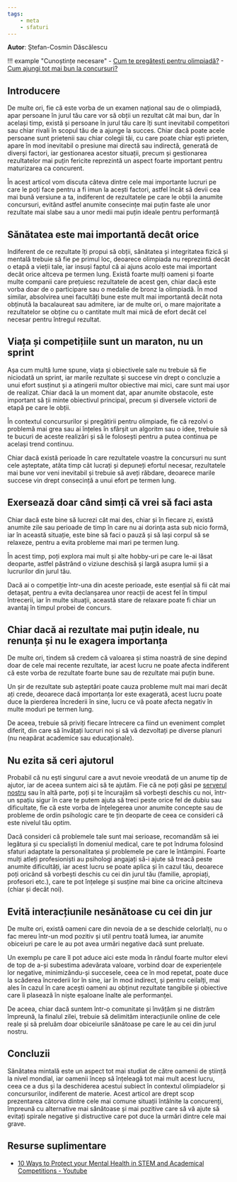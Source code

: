 ```yaml
---
tags:
    - meta
    - sfaturi
---
```


**Autor**: Ștefan-Cosmin Dăscălescu

!!! example "Cunoștințe necesare"
    - [Cum te pregătești pentru olimpiadă?](../olimpiada/olympiad-prep.md)
    - [Cum ajungi tot mai bun la concursuri?](./contest-improvement.md)

## Introducere

De multe ori, fie că este vorba de un examen național sau de o olimpiadă, apar
persoane în jurul tău care vor să obții un rezultat cât mai bun, dar în același
timp, există și persoane în jurul tău care îți sunt inevitabil competitori sau
chiar rivali în scopul tău de a ajunge la succes. Chiar dacă poate acele
persoane sunt prietenii sau chiar colegii tăi, cu care poate chiar ești prieten,
apare în mod inevitabil o presiune mai directă sau indirectă, generată de
diverși factori, iar gestionarea acestor situații, precum și gestionarea
rezultatelor mai puțin fericite reprezintă un aspect foarte important pentru
maturizarea ca concurent.

În acest articol vom discuta câteva dintre cele mai importante lucruri pe care
le poți face pentru a fi imun la acești factori, astfel încât să devii cea mai
bună versiune a ta, indiferent de rezultatele pe care le obții la anumite
concursuri, evitând astfel anumite consecințe mai puțin faste ale unor rezultate
mai slabe sau a unor medii mai puțin ideale pentru performanță

## Sănătatea este mai importantă decât orice

Indiferent de ce rezultate îți propui să obții, sănătatea și integritatea fizică
și mentală trebuie să fie pe primul loc, deoarece olimpiada nu reprezintă decât
o etapă a vieții tale, iar insuși faptul că ai ajuns acolo este mai important
decât orice altceva pe termen lung. Există foarte mulți oameni și foarte multe
companii care prețuiesc rezultatele de acest gen, chiar dacă este vorba doar de
o participare sau o medalie de bronz la olimpiadă. În mod similar, absolvirea
unei facultăți bune este mult mai importantă decât nota obținută la bacalaureat
sau admitere, iar de multe ori, o mare majoritate a rezultatelor se obține cu o
cantitate mult mai mică de efort decât cel necesar pentru întregul rezultat.

## Viața și competițiile sunt un maraton, nu un sprint

Așa cum multă lume spune, viața și obiectivele sale nu trebuie să fie niciodată
un sprint, iar marile rezultate și succese vin drept o concluzie a unui efort
susținut și a atingerii multor obiective mai mici, care sunt mai ușor de
realizat. Chiar dacă la un moment dat, apar anumite obstacole, este important să
ții minte obiectivul principal, precum și diversele victorii de etapă pe care le
obții.

În contextul concursurilor și pregătirii pentru olimpiade, fie că rezolvi o
problemă mai grea sau ai înțeles în sfârșit un algoritm sau o idee, trebuie să
te bucuri de aceste realizări și să le folosești pentru a putea continua pe
același trend continuu.

Chiar dacă există perioade în care rezultatele voastre la concursuri nu sunt
cele așteptate, atâta timp cât lucrați și depuneți efortul necesar, rezultatele
mai bune vor veni inevitabil și trebuie să aveți răbdare, deoarece marile
succese vin drept consecință a unui efort pe termen lung.

## Exersează doar când simți că vrei să faci asta

Chiar dacă este bine să lucrezi cât mai des, chiar și în fiecare zi, există
anumite zile sau perioade de timp în care nu ai dorința asta sub nicio formă,
iar în această situație, este bine să faci o pauză și să lași corpul să se
relaxeze, pentru a evita probleme mai mari pe termen lung.

În acest timp, poți explora mai mult și alte hobby-uri pe care le-ai lăsat
deoparte, astfel păstrând o viziune deschisă și largă asupra lumii și a
lucrurilor din jurul tău.

Dacă ai o competiție într-una din aceste perioade, este esențial să fii cât mai
detașat, pentru a evita declanșarea unor reacții de acest fel în timpul
întrecerii, iar în multe situații, această stare de relaxare poate fi chiar un
avantaj în timpul probei de concurs.

## Chiar dacă ai rezultate mai puțin ideale, nu renunța și nu le exagera importanța

De multe ori, tindem să credem că valoarea și stima noastră de sine depind doar
de cele mai recente rezultate, iar acest lucru ne poate afecta indiferent că
este vorba de rezultate foarte bune sau de rezultate mai puțin bune.

Un șir de rezultate sub așteptări poate cauza probleme mult mai mari decât ați
crede, deoarece dacă importanța lor este exagerată, acest lucru poate duce la
pierderea încrederii în sine, lucru ce vă poate afecta negativ în multe moduri
pe termen lung.

De aceea, trebuie să priviți fiecare întrecere ca fiind un eveniment complet
diferit, din care să învățați lucruri noi și să vă dezvoltați pe diverse planuri
(nu neapărat academice sau educaționale).

## Nu ezita să ceri ajutorul

Probabil că nu ești singurul care a avut nevoie vreodată de un anume tip de
ajutor, iar de aceea suntem aici să te ajutăm. Fie că ne poți găsi pe
[serverul nostru](https://discord.gg/roalgo) sau în altă parte, poți și te
încurajăm să vorbești deschis cu noi, într-un spațiu sigur în care te putem
ajuta să treci peste orice fel de dubiu sau dificultate, fie că este vorba de
înțelegerea unor anumite concepte sau de probleme de ordin psihologic care te
țin deoparte de ceea ce consideri că este nivelul tău optim.

Dacă consideri că problemele tale sunt mai serioase, recomandăm să iei legătura
și cu specialiști în domeniul medical, care te pot îndruma folosind sfaturi
adaptate la personalitatea și problemele pe care le întâmpini. Foarte mulți
atleți profesioniști au psihologi angajați să-i ajute să treacă peste anumite
dificultăți, iar acest lucru se poate aplica și în cazul tău, deoarece poți
oricând să vorbești deschis cu cei din jurul tău (familie, apropiați, profesori
etc.), care te pot înțelege și susține mai bine ca oricine altcineva (chiar și
decât noi).

## Evită interacțiunile nesănătoase cu cei din jur

De multe ori, există oameni care din nevoia de a se deschide celorlalți, nu o
fac mereu într-un mod pozitiv și util pentru toată lumea, iar anumite obiceiuri
pe care le au pot avea urmări negative dacă sunt preluate.

Un exemplu pe care îl pot aduce aici este moda în rândul foarte multor elevi de
top de a-și subestima adevărata valoare, vorbind doar de experiențele lor
negative, minimizându-și succesele, ceea ce în mod repetat, poate duce la
scăderea încrederii lor în sine, iar în mod indirect, și pentru ceilalți, mai
ales în cazul în care acești oameni au obținut rezultate tangibile și obiective
care îi plasează în niște eșaloane înalte ale performanței.

De aceea, chiar dacă suntem într-o comunitate și învățăm și ne distrăm împreună,
la finalul zilei, trebuie să delimităm interacțiunile online de cele reale și să
preluăm doar obiceiurile sănătoase pe care le au cei din jurul nostru.

## Concluzii

Sănătatea mintală este un aspect tot mai studiat de către oamenii de știință la
nivel mondial, iar oamenii încep să înțeleagă tot mai mult acest lucru, ceea ce
a dus și la deschiderea acestui subiect în contextul olimpiadelor și
concursurilor, indiferent de materie. Acest articol are drept scop prezentarea
câtorva dintre cele mai comune situații întâlnite la concurenți, împreună cu
alternative mai sănătoase și mai pozitive care să vă ajute să evitați spirale
negative și distructive care pot duce la urmări dintre cele mai grave.

## Resurse suplimentare

- [10 Ways to Protect your Mental Health in STEM and Academical Competitions - Youtube](https://www.youtube.com/watch?v=I4m_lPdAKRE)